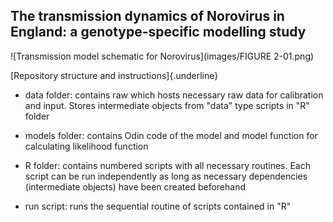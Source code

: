 ## **The transmission dynamics of Norovirus in England: a genotype-specific modelling study**

![Transmission model schematic for Norovirus](images/FIGURE 2-01.png)

[Repository structure and instructions]{.underline}

-   data folder: contains raw which hosts necessary raw data for calibration and input. Stores intermediate objects from "data" type scripts in "R" folder

-   models folder: contains Odin code of the model and model function for calculating likelihood function

-   R folder: contains numbered scripts with all necessary routines. Each script can be run independently as long as necessary dependencies (intermediate objects) have been created beforehand

-   run script: runs the sequential routine of scripts contained in "R"
